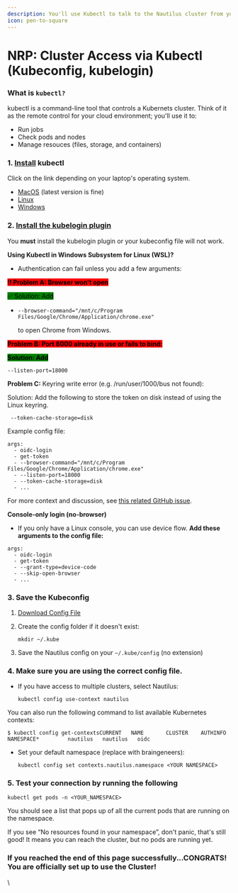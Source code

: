 ```yaml
---
description: You'll use Kubectl to talk to the Nautilus cluster from your computer.
icon: pen-to-square
---
```


# NRP: Cluster Access via Kubectl (Kubeconfig, kubelogin)

### What is `kubectl?`

kubectl is a command-line tool that controls a Kubernets cluster. Think of it as the remote control for your cloud environment; you'll use it to:&#x20;

* Run jobs
* Check pods and nodes
* Manage resouces (files, storage, and containers)

### 1. [Install](https://kubernetes.io/docs/tasks/tools/) kubectl

Click on the link depending on your laptop's operating system.&#x20;

* [MacOS](https://kubernetes.io/docs/tasks/tools/install-kubectl-macos/) (latest version is fine)
* [Linux](https://kubernetes.io/docs/tasks/tools/install-kubectl-linux/)
* [Windows](https://kubernetes.io/docs/tasks/tools/install-kubectl-windows/)

### 2. [Install the kubelogin plugin](https://github.com/int128/kubelogin?tab=readme-ov-file#setup)

You **must** install the kubelogin plugin or your kubeconfig file will not work.

**Using Kubectl in Windows Subsystem for Linux (WSL)?**

* Authentication can fail unless you add a few arguments:

<mark style="background-color:red;">**‼️ Problem A: Browser won't open**</mark>

<mark style="background-color:green;">✅ Solution: Add</mark>

*   ```
    --browser-command="/mnt/c/Program Files/Google/Chrome/Application/chrome.exe"
    ```

    to open Chrome from Windows.

<mark style="background-color:red;">**Problem B: Port 8000 already in use or fails to bind:**</mark>&#x20;

<mark style="background-color:green;">**Solution: Add**</mark>&#x20;

```
--listen-port=18000
```

**Problem C:** Keyring write error (e.g. /run/user/1000/bus not found):&#x20;

Solution: Add the following to store the token on disk instead of using the Linux keyring.

```
 --token-cache-storage=disk
```

Example config file:

```
args:
  - oidc-login
  - get-token
  - --browser-command="/mnt/c/Program Files/Google/Chrome/Application/chrome.exe"
  - --listen-port=18000
  - --token-cache-storage=disk
  - ...
```

For more context and discussion, see [this related GitHub issue](https://github.com/int128/kubelogin/issues/535).

**Console-only login (no-browser)**

* If you only have a Linux console, you can use device flow. **Add these arguments to the config file:**

```
args:
  - oidc-login
  - get-token
  - --grant-type=device-code
  - --skip-open-browser
  - ...
```

### 3. Save the Kubeconfig&#x20;

1. [Download Config File](https://nrp.ai/config)
2.  Create the config folder if it doesn't exist:

    ```
    mkdir ~/.kube
    ```
3. Save the Nautilus config on your  `~/.kube/config` (no extension)

### 4. Make sure you are using the correct config file.

*   If you have access to multiple clusters, select Nautilus:&#x20;

    ```
    kubectl config use-context nautilus
    ```

You can also run the following command to list available Kubernetes contexts:

```
$ kubectl config get-contextsCURRENT   NAME       CLUSTER    AUTHINFO   NAMESPACE*         nautilus   nautilus   oidc
```

*   Set your default namespace (replace with braingeneers):&#x20;

    ```
    kubectl config set contexts.nautilus.namespace <YOUR NAMESPACE>
    ```

### 5. Test your connection by running the following

```
kubectl get pods -n <YOUR_NAMESPACE>
```

You should see a list that pops up of all the current pods that are running on the namespace.&#x20;

If you see “No resources found in your namespace”, don't panic, that's still good! It means you can reach the cluster, but no pods are running yet.

### If you reached the end of this page successfully...CONGRATS! You are officially set up to use the Cluster!

\


